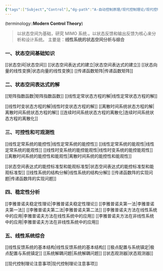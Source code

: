 ```yaml
---
{"tags":["Subject","Control"],"dg-path":"A-自动控制原理/现代控制理论/现代控制理论.md","dg-pinned":true,"dg-publish":true,"permalink":"/A-自动控制原理/现代控制理论/现代控制理论/","pinned":true,"dgPassFrontmatter":true,"noteIcon":"","created":"2024-12-03T17:16:58.048+08:00","updated":"2025-04-14T11:46:39.528+08:00"}
---
```



(terminology::**Modern Control Theory**)
> 以状态空间为基础，研究 MIMO 系统.。以状态反馈和输出反馈为核心来分析和设计系统。
> 主要是：**线性系统的状态空间分析与综合**

### 一、状态空间基础知识
[[状态空间\|状态空间]]
[[状态空间表达式的建立\|状态空间表达式的建立]]
[[状态向量的线性变换\|状态向量的线性变换]]
[[传递函数矩阵\|传递函数矩阵]]
### 二、状态空间表达式的解
[[矩阵指数函数\|矩阵指数函数]]
[[线性定常状态方程的解\|线性定常状态方程的解]]

[[线性时变状态方程的解\|线性时变状态方程的解]]
[[离散时间系统状态方程的解\|离散时间系统状态方程的解]]
[[连续时间系统状态方程的离散化\|连续时间系统状态方程的离散化]]

### 三、可控性和可观测性
[[线性定常系统的能控性\|线性定常系统的能控性]]
[[线性定常系统的能观性\|线性定常系统的能观性]]
[[线性时变系统的能控能观性\|线性时变系统的能控能观性]]
[[离散时间系统的能控性和能观性\|离散时间系统的能控性和能观性]]

[[状态空间表达式的能控标准型和能观标准型\|状态空间表达式的能控标准型和能观标准型]]
[[线性系统的结构分解\|线性系统的结构分解]]
[[传递函数阵的实现问题\|传递函数阵的实现问题]]
### 四、稳定性分析
[[李雅普诺夫稳定性理论\|李雅普诺夫稳定性理论]]
[[李雅普诺夫第一法\|李雅普诺夫第一法]]
[[李雅普诺夫第二法\|李雅普诺夫第二法]]
[[李雅普诺夫方法在线性系统中的应用\|李雅普诺夫方法在线性系统中的应用]]
[[李雅普诺夫方法在非线性系统中的应用\|李雅普诺夫方法在非线性系统中的应用]]
### 五、线性系统综合
[[线性反馈系统的基本结构\|线性反馈系统的基本结构]]
[[极点配置与系统镇定\|极点配置与系统镇定]]
[[系统解耦问题\|系统解耦问题]]
[[状态观测器\|状态观测器]]

[[现代控制理论注意事项\|现代控制理论注意事项]]
